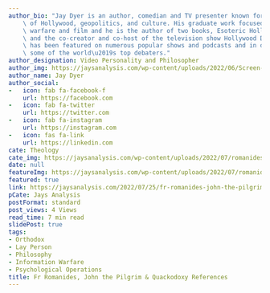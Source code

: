 ```yaml
---
author_bio: "Jay Dyer is an author, comedian and TV presenter known for his deep analysis\
    \ of Hollywood, geopolitics, and culture. His graduate work focused on psychological\
    \ warfare and film and he is the author of two books, Esoteric Hollywood 1 & 2\
    \ and the co-creator and co-host of the television show Hollywood Decoded. He\
    \ has been featured on numerous popular shows and podcasts and in debates with\
    \ some of the world\u2019s top debaters."
author_designation: Video Personality and Philosopher
author_img: https://jaysanalysis.com/wp-content/uploads/2022/06/Screen-Shot-2022-05-27-at-12.29.11-PM-600x562.png
author_name: Jay Dyer
author_social:
-   icon: fab fa-facebook-f
    url: https://facebook.com
-   icon: fab fa-twitter
    url: https://twitter.com
-   icon: fab fa-instagram
    url: https://instagram.com
-   icon: fas fa-link
    url: https://linkedin.com
cate: Theology
cate_img: https://jaysanalysis.com/wp-content/uploads/2022/07/romanides-florovsky-1-1-300x136.jpg
date: null
featureImg: https://jaysanalysis.com/wp-content/uploads/2022/07/romanides-florovsky-1-1-300x136.jpg
featured: true
link: https://jaysanalysis.com/2022/07/25/fr-romanides-john-the-pilgrim-quackodoxy-references/
pCate: Jays Analysis
postFormat: standard
post_views: 4 Views
read_time: 7 min read
slidePost: true
tags:
- Orthodox
- Lay Person
- Philosophy
- Information Warfare
- Psychological Operations
title: Fr Romanides, John the Pilgrim & Quackodoxy References
---
```

